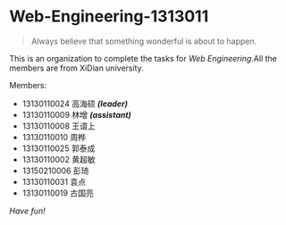 # Web-Engineering-1313011

> Always believe that something wonderful is about to happen.

This is an organization to complete the tasks for *Web Engineering*.All the members are from XiDian university.

Members:
* 13130110024 高海硕 ***(leader)***
* 13130110009 林增 ***(assistant)***
* 13130110008 王谞上
* 13130110010 周桦
* 13130110025 郭泰成
* 13130110002 黄超敏
* 13150210006 彭琦
* 13130110031 袁点  
* 13130110019 古国亮

*Have fun!*

